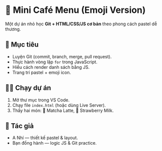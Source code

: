 # 🧋 Mini Café Menu (Emoji Version)
Một dự án nhỏ học **Git + HTML/CSS/JS cơ bản** theo phong cách pastel dễ thương.

## 🎯 Mục tiêu
- Luyện Git (commit, branch, merge, pull request).
- Thực hành vòng lặp `for` trong JavaScript.
- Hiểu cách render danh sách bằng JS.
- Trang trí pastel + emoji icon.

## 👩‍💻 Chạy dự án
1. Mở thư mục trong VS Code.  
2. Chạy file `index.html` (hoặc dùng Live Server).  
3. Thấy hai món: 🍵 Matcha Latte, 🍓 Strawberry Milk.

## 💞 Tác giả
- A Nhí — thiết kế pastel & layout.
- Bạn đồng hành — logic JS & Git practice.
